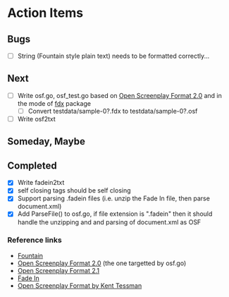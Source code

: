 
# Action Items

## Bugs

+ [ ] String (Fountain style plain text) needs to be formatted correctly...

## Next

+ [ ] Write osf.go, osf_test.go based on [Open Screenplay Format 2.0](https://sourceforge.net/projects/openscrfmt/) and in the mode of [fdx](https://github.com/rsdoiel/fdx) package
    + [ ] Convert testdata/sample-0?.fdx to testdata/sample-0?.osf
+ [ ] Write osf2txt

## Someday, Maybe

## Completed

+ [x] Write fadein2txt
+ [x] self closing tags should be self closing
+ [x] Support parsing .fadein files (i.e. unzip the Fade In file, then parse document.xml)
+ [x] Add ParseFile() to osf.go, if file extension is ".fadein" then it should handle the unzipping and and parsing of document.xml as OSF

### Reference links

+ [Fountain](https://fountain.io)
+ [Open Screenplay Format 2.0](https://sourceforge.net/projects/openscrfmt/) (the one targetted by osf.go)
+ [Open Screenplay Format 2.1](https://github.com/severdia/Open-Screenplay-Format)
+ [Fade In](https://www.fadeinpro.com)
+ [Open Screenplay Format by Kent Tessman](http://www.kenttessman.com/2012/02/open-screenplay-format/)

